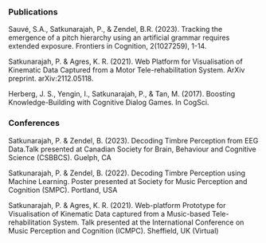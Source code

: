 ### Publications
Sauvé, S.A., Satkunarajah, P., & Zendel, B.R. (2023). Tracking the emergence of a pitch hierarchy
using an artificial grammar requires extended exposure. Frontiers in Cognition, 2(1027259), 1-14.

Satkunarajah, P. & Agres, K. R. (2021). Web Platform for Visualisation of Kinematic Data Captured
from a Motor Tele-rehabilitation System. ArXiv preprint. arXiv:2112.05118.

Herberg, J. S., Yengin, I., Satkunarajah, P., & Tan, M. (2017). Boosting Knowledge-Building with
Cognitive Dialog Games. In CogSci.

### Conferences
Satkunarajah, P. & Zendel, B. (2023). Decoding Timbre Perception from EEG Data.Talk presented at Canadian Society for Brain, Behaviour and Cognitive Science
(CSBBCS). Guelph, CA

Satkunarajah, P. & Zendel, B. (2022). Decoding Timbre Perception using Machine Learning. Poster presented at Society for Music Perception and Cognition (SMPC).
Portland, USA

Satkunarajah, P. & Agres, K. R. (2021). Web-platform Prototype for Visualisation of Kinematic Data captured from a Music-based Tele-rehabilitation System. Talk presented at the International Conference on Music Perception and Cognition (ICMPC). Sheffield, UK (Virtual)
